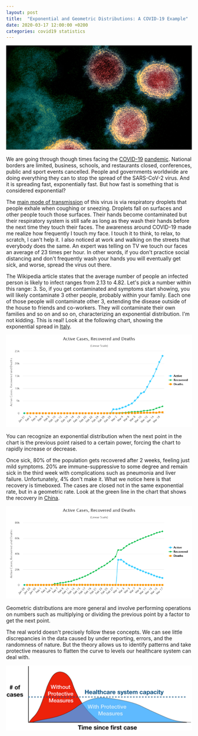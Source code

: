 ```yaml
---
layout: post
title:  "Exponential and Geometric Distributions: A COVID-19 Example"
date: 2020-03-17 12:00:00 +0200
categories: covid19 statistics
---
```


![Corona Virus](/images/posts/corona-virus.jpg)

We are going through though times facing the [COVID-19] [pandemic]. National borders are limited, business, schools, and restaurants closed, conferences, public and sport events cancelled. People and governments worldwide are doing everything they can to stop the spread of the SARS-CoV-2 virus. And it is spreading fast, exponentially fast. But how fast is something that is considered exponential?

<!-- more -->

The [main mode of transmission][spread] of this virus is via respiratory droplets that people exhale when coughing or sneezing. Droplets fall on surfaces and other people touch those surfaces. Their hands become contaminated but their respiratory system is still safe as long as they wash their hands before the next time they touch their faces. The awareness around COVID-19 made me realize how frequently I touch my face. I touch it to think, to relax, to scratch, I can't help it. I also noticed at work and walking on the streets that everybody does the same. An expert was telling on TV we touch our faces an average of 23 times per hour. In other words, if you don't practice social distancing and don't frequently wash your hands you will eventually get sick, and worse, spread the virus out there.

The Wikipedia article states that the average number of people an infected person is likely to infect ranges from 2.13 to 4.82. Let's pick a number within this range: 3. So, if you get contaminated and symptoms start showing, you will likely contaminate 3 other people, probably within your family. Each one of those people will contaminate other 3, extending the disease outside of the house to friends and co-workers. They will contaminate their own families and so on and so on, characterizing an exponential distribution. I'm not kidding. This is real! Look at the following chart, showing the exponential spread in [Italy].

![Exponential Increase](/images/posts/exponential-increase.png)

You can recognize an exponential distribution when the next point in the chart is the previous point raised to a certain power, forcing the chart to rapidly increase or decrease.

Once sick, 80% of the population gets recovered after 2 weeks, feeling just mild symptoms. 20% are immune-suppressive to some degree and remain sick in the third week with complications such as pneumonia and liver failure. Unfortunately, 4% don't make it. What we notice here is that recovery is timeboxed. The cases are closed not in the same exponential rate, but in a geometric rate. Look at the green line in the chart that shows the recovery in [China].

![Geometric Increase](/images/posts/geometric-increase.png)

Geometric distributions are more general and involve performing operations on numbers such as multiplying or dividing the previous point by a factor to get the next point.

The real world doesn't precisely follow these concepts. We can see little discrepancies in the data caused by under reporting, errors, and the randomness of nature. But the theory allows us to identify patterns and take protective measures to flatten the curve to levels our healthcare system can deal with.

![Flattening the COVID-19 Curve](/images/posts/flattening-curve.png)

[COVID-19]: https://en.wikipedia.org/wiki/Coronavirus_disease_2019
[pandemic]: https://en.wikipedia.org/wiki/2019%E2%80%9320_coronavirus_pandemic
[spread]: https://virusncov.com/about-covid-19
[Italy]: https://virusncov.com/covid-statistics/italy
[China]: https://virusncov.com/covid-statistics/china
